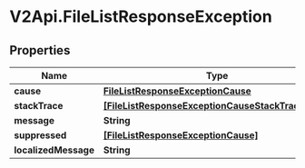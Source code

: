 # V2Api.FileListResponseException

## Properties

Name | Type | Description | Notes
------------ | ------------- | ------------- | -------------
**cause** | [**FileListResponseExceptionCause**](FileListResponseExceptionCause.md) |  | [optional] 
**stackTrace** | [**[FileListResponseExceptionCauseStackTraceInner]**](FileListResponseExceptionCauseStackTraceInner.md) |  | [optional] 
**message** | **String** |  | [optional] 
**suppressed** | [**[FileListResponseExceptionCause]**](FileListResponseExceptionCause.md) |  | [optional] 
**localizedMessage** | **String** |  | [optional] 


